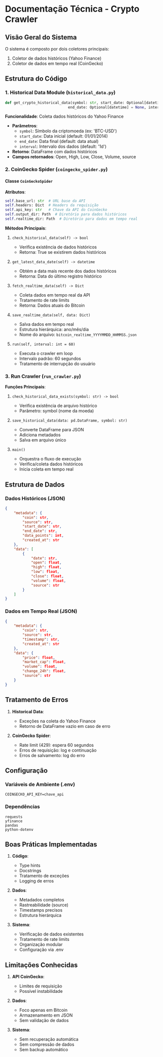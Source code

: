 # Documentação Técnica - Crypto Crawler

## Visão Geral do Sistema

O sistema é composto por dois coletores principais:
1. Coletor de dados históricos (Yahoo Finance)
2. Coletor de dados em tempo real (CoinGecko)

## Estrutura do Código

### 1. Historical Data Module (`historical_data.py`)

```python
def get_crypto_historical_data(symbol: str, start_date: Optional[datetime] = None, 
                             end_date: Optional[datetime] = None, interval: str = "1d") -> pd.DataFrame
```

**Funcionalidade**: Coleta dados históricos do Yahoo Finance
- **Parâmetros**:
  - `symbol`: Símbolo da criptomoeda (ex: 'BTC-USD')
  - `start_date`: Data inicial (default: 01/01/2014)
  - `end_date`: Data final (default: data atual)
  - `interval`: Intervalo dos dados (default: '1d')
- **Retorno**: DataFrame com dados históricos
- **Campos retornados**: Open, High, Low, Close, Volume, source

### 2. CoinGecko Spider (`coingecko_spider.py`)

#### Classe `CoinGeckoSpider`

**Atributos**:
```python
self.base_url: str  # URL base da API
self.headers: Dict  # Headers da requisição
self.api_key: str   # Chave da API do CoinGecko
self.output_dir: Path  # Diretório para dados históricos
self.realtime_dir: Path  # Diretório para dados em tempo real
```

**Métodos Principais**:

1. `check_historical_data(self) -> bool`
   - Verifica existência de dados históricos
   - Retorna: True se existirem dados históricos

2. `get_latest_data_date(self) -> datetime`
   - Obtém a data mais recente dos dados históricos
   - Retorna: Data do último registro histórico

3. `fetch_realtime_data(self) -> Dict`
   - Coleta dados em tempo real da API
   - Tratamento de rate limits
   - Retorna: Dados atuais do Bitcoin

4. `save_realtime_data(self, data: Dict)`
   - Salva dados em tempo real
   - Estrutura hierárquica: ano/mês/dia
   - Nome do arquivo: `bitcoin_realtime_YYYYMMDD_HHMMSS.json`

5. `run(self, interval: int = 60)`
   - Executa o crawler em loop
   - Intervalo padrão: 60 segundos
   - Tratamento de interrupção do usuário

### 3. Run Crawler (`run_crawler.py`)

**Funções Principais**:

1. `check_historical_data_exists(symbol: str) -> bool`
   - Verifica existência de arquivo histórico
   - Parâmetro: symbol (nome da moeda)

2. `save_historical_data(data: pd.DataFrame, symbol: str)`
   - Converte DataFrame para JSON
   - Adiciona metadados
   - Salva em arquivo único

3. `main()`
   - Orquestra o fluxo de execução
   - Verifica/coleta dados históricos
   - Inicia coleta em tempo real

## Estrutura de Dados

### Dados Históricos (JSON)
```json
{
    "metadata": {
        "coin": str,
        "source": str,
        "start_date": str,
        "end_date": str,
        "data_points": int,
        "created_at": str
    },
    "data": [
        {
            "date": str,
            "open": float,
            "high": float,
            "low": float,
            "close": float,
            "volume": float,
            "source": str
        }
    ]
}
```

### Dados em Tempo Real (JSON)
```json
{
    "metadata": {
        "coin": str,
        "source": str,
        "timestamp": str,
        "created_at": str
    },
    "data": {
        "price": float,
        "market_cap": float,
        "volume": float,
        "change_24h": float,
        "source": str
    }
}
```

## Tratamento de Erros

1. **Historical Data**:
   - Exceções na coleta do Yahoo Finance
   - Retorno de DataFrame vazio em caso de erro

2. **CoinGecko Spider**:
   - Rate limit (429): espera 60 segundos
   - Erros de requisição: log e continuação
   - Erros de salvamento: log do erro

## Configuração

### Variáveis de Ambiente (.env)
```env
COINGECKO_API_KEY=chave_api
```

### Dependências
```
requests
yfinance
pandas
python-dotenv
```

## Boas Práticas Implementadas

1. **Código**:
   - Type hints
   - Docstrings
   - Tratamento de exceções
   - Logging de erros

2. **Dados**:
   - Metadados completos
   - Rastreabilidade (source)
   - Timestamps precisos
   - Estrutura hierárquica

3. **Sistema**:
   - Verificação de dados existentes
   - Tratamento de rate limits
   - Organização modular
   - Configuração via .env

## Limitações Conhecidas

1. **API CoinGecko**:
   - Limites de requisição
   - Possível instabilidade

2. **Dados**:
   - Foco apenas em Bitcoin
   - Armazenamento em JSON
   - Sem validação de dados

3. **Sistema**:
   - Sem recuperação automática
   - Sem compressão de dados
   - Sem backup automático 